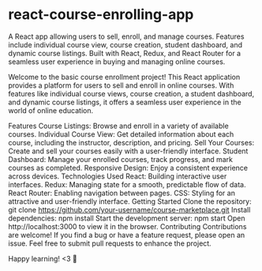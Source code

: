 # react-course-enrolling-app
A React app allowing users to sell, enroll, and manage courses. Features include individual course view, course creation, student dashboard, and dynamic course listings. Built with React, Redux, and React Router for a seamless user experience in buying and managing online courses.

Welcome to the basic course enrollment project! This React application provides a platform for users to sell and enroll in online courses. With features like individual course views, course creation, a student dashboard, and dynamic course listings, it offers a seamless user experience in the world of online education.

Features
Course Listings: Browse and enroll in a variety of available courses.
Individual Course View: Get detailed information about each course, including the instructor, description, and pricing.
Sell Your Courses: Create and sell your courses easily with a user-friendly interface.
Student Dashboard: Manage your enrolled courses, track progress, and mark courses as completed.
Responsive Design: Enjoy a consistent experience across devices.
Technologies Used
React: Building interactive user interfaces.
Redux: Managing state for a smooth, predictable flow of data.
React Router: Enabling navigation between pages.
CSS: Styling for an attractive and user-friendly interface.
Getting Started
Clone the repository: git clone https://github.com/your-username/course-marketplace.git
Install dependencies: npm install
Start the development server: npm start
Open http://localhost:3000 to view it in the browser.
Contributing
Contributions are welcome! If you find a bug or have a feature request, please open an issue. Feel free to submit pull requests to enhance the project.


Happy learning! <3 🚀
